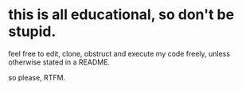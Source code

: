 this is all educational, so don't be stupid.
==========

feel free to edit, clone, obstruct and execute my code freely, unless otherwise stated in a README.

so please, RTFM.
